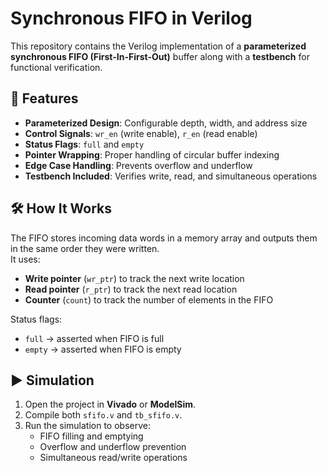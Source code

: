 # Synchronous FIFO in Verilog

This repository contains the Verilog implementation of a **parameterized synchronous FIFO (First-In-First-Out)** buffer along with a **testbench** for functional verification.

## 📌 Features
- **Parameterized Design**: Configurable depth, width, and address size  
- **Control Signals**: `wr_en` (write enable), `r_en` (read enable)  
- **Status Flags**: `full` and `empty`  
- **Pointer Wrapping**: Proper handling of circular buffer indexing  
- **Edge Case Handling**: Prevents overflow and underflow  
- **Testbench Included**: Verifies write, read, and simultaneous operations  

## 🛠️ How It Works
The FIFO stores incoming data words in a memory array and outputs them in the same order they were written.  
It uses:
- **Write pointer** (`wr_ptr`) to track the next write location
- **Read pointer** (`r_ptr`) to track the next read location
- **Counter** (`count`) to track the number of elements in the FIFO

Status flags:
- `full` → asserted when FIFO is full  
- `empty` → asserted when FIFO is empty  

## ▶️ Simulation
1. Open the project in **Vivado** or **ModelSim**.
2. Compile both `sfifo.v` and `tb_sfifo.v`.
3. Run the simulation to observe:
   - FIFO filling and emptying
   - Overflow and underflow prevention
   - Simultaneous read/write operations

